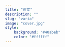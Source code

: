 ```yaml
---
title: "杂文"
description: ""
slug: "varia"
image: "cover.jpg"
style:
    background: "#40abeb"
    color: "#ffffff"
---
```

